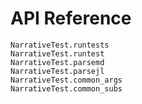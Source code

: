 # API Reference

```@docs
NarrativeTest.runtests
NarrativeTest.runtest
NarrativeTest.parsemd
NarrativeTest.parsejl
NarrativeTest.common_args
NarrativeTest.common_subs
```
